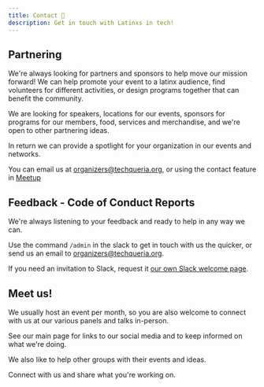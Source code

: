```yaml
---
title: Contact 📨️
description: Get in touch with Latinxs in tech!
---
```


## Partnering

We're always looking for partners and sponsors to help move our mission forward! We can help promote your event to a latinx audience, find volunteers for different activities, or design programs together that can benefit the community.

We are looking for speakers, locations for our events, sponsors for programs for our members, food, services and merchandise, and we're open to other partnering ideas.

In return we can provide a spotlight for your organization in our events and networks.

You can email us at [organizers@techqueria.org](mailto:organizers@techqueria.org), or using the contact feature in [Meetup](https://www.meetup.com/techqueria/)

## Feedback - Code of Conduct Reports

We're always listening to your feedback and ready to help in any way we can.

Use the command `/admin` in the slack to get in touch with us the quicker, or send us an email to [organizers@techqueria.org](mailto:organizers@techqueria.org).

If you need an invitation to Slack, request it [our own Slack welcome page](/slack/).

## Meet us!

We usually host an event per month, so you are also welcome to connect with us at our various panels and talks in-person.

See our main page for links to our social media and to keep informed on what we're doing.

We also like to help other groups with their events and ideas.

Connect with us and share what you're working on.
